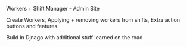 Workers + Shift Manager - Admin Site

Create Workers,
Applying + removing workers from shifts,
Extra action buttons and features.


Build in Djnago with additional stuff learned on the road
